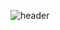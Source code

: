 ![header](https://capsule-render.vercel.app/api?type=waving&height=250&color=gradient&customColorList=0,2,2,5,30&text=YoungJu&animation=fadeIn) 
